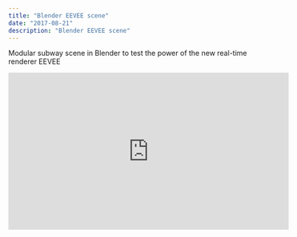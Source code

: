 ```yaml
---
title: "Blender EEVEE scene"
date: "2017-08-21"
description: "Blender EEVEE scene"
---
```


Modular subway scene in Blender to test the power of the new real-time renderer EEVEE

<iframe width="560" height="315" src="https://www.youtube.com/embed/on6ihhtAp8k" frameborder="0" allow="accelerometer; autoplay; encrypted-media; gyroscope; picture-in-picture" allowfullscreen></iframe>
